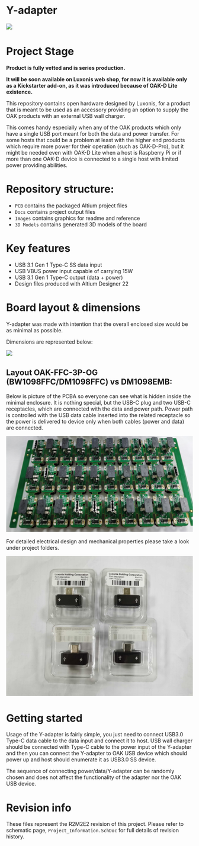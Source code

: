 # Y-adapter


![](https://docs.luxonis.com/projects/hardware/en/latest/_images/Y-adapter_front.png)

# Project Stage

**Product is fully vetted and is series production.**

**It will be soon available on Luxonis web shop, for now it is available only as a Kickstarter add-on, as it was introduced because of OAK-D Lite existence.**        


This repository contains open hardware designed by Luxonis, for a product that is meant to be used as an accessory providing an option to supply the  OAK products with an external USB wall charger. 

This comes handy especially when any of the OAK products which only have a single USB port meant for both the data and power transfer. For some hosts that could be a problem at least with the higher end products which require more power for their operation (such as OAK-D-Pro), but it might be needed even with OAK-D Lite when a host is Raspberry Pi or if more than one OAK-D device is connected to a single host with limited power providing abilities.

# Repository structure:
* `PCB` contains the packaged Altium project files
* `Docs` contains project output files
* `Images` contains graphics for readme and reference
* `3D Models` contains generated 3D models of the board
# Key features
* USB 3.1 Gen 1 Type-C SS data input 
* USB VBUS power input capable of carrying 15W 
* USB 3.1 Gen 1 Type-C output (data + power)
* Design files produced with Altium Designer 22

# Board layout & dimensions

Y-adapter was made with intention that the overall enclosed size would be as minimal as possible. 

Dimensions are represented below:

![](https://docs.luxonis.com/projects/hardware/en/latest/_images/y-adapter-dimensions.png)

## Layout OAK-FFC-3P-OG (BW1098FFC/DM1098FFC) vs DM1098EMB:

 

Below is picture of the PCBA so everyone can see what is hidden inside the minimal enclosure. It is nothing special, but the USB-C plug and two USB-C receptacles, which are connected with the data and power path. Power path is controlled with the USB data cable inserted into the related receptacle so the power is delivered to device only when both cables (power and data) are connected.    

![](Images/Y-adapter_PCBA.jpg)



For detailed electrical design and mechanical properties please take a look under project folders.

![](Images/Y-adapter_packed.png)

# Getting started  

Usage of the Y-adapter is fairly simple, you just need to connect USB3.0 Type-C data cable to the data input and connect it to host. USB wall charger should be connected with Type-C cable to the power input of the Y-adapter and then you can connect the Y-adapter to OAK USB device which should power up and host should enumerate it as USB3.0 SS device.

The sequence of connecting power/data/Y-adapter can be randomly chosen and does not affect the functionality of the adapter nor the OAK USB device.

# Revision info

These files represent the R2M2E2 revision of this project. Please refer to schematic page, `Project_Information.SchDoc` for full details of revision history.



